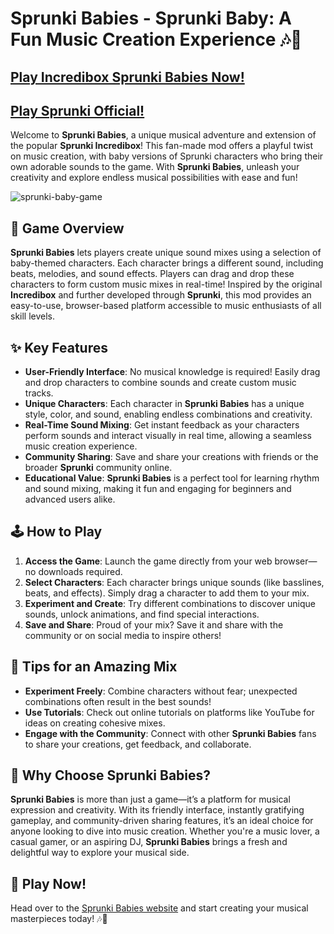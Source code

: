 # Sprunki Babies - Sprunki Baby: A Fun Music Creation Experience 🎶👶

## [Play Incredibox Sprunki Babies Now!](https://tinyurl.com/48nf9amy)

## [Play Sprunki Official!](https://github.com/Sprunki-Incredibox)

Welcome to **Sprunki Babies**, a unique musical adventure and extension of the popular **Sprunki Incredibox**! This fan-made mod offers a playful twist on music creation, with baby versions of Sprunki characters who bring their own adorable sounds to the game. With **Sprunki Babies**, unleash your creativity and explore endless musical possibilities with ease and fun!

![sprunki-baby-game](https://github.com/user-attachments/assets/518a97d3-f37c-45a1-893f-516bfac06fbc)

## 🎉 Game Overview

**Sprunki Babies** lets players create unique sound mixes using a selection of baby-themed characters. Each character brings a different sound, including beats, melodies, and sound effects. Players can drag and drop these characters to form custom music mixes in real-time! Inspired by the original **Incredibox** and further developed through **Sprunki**, this mod provides an easy-to-use, browser-based platform accessible to music enthusiasts of all skill levels.

## ✨ Key Features

- **User-Friendly Interface**: No musical knowledge is required! Easily drag and drop characters to combine sounds and create custom music tracks.
- **Unique Characters**: Each character in **Sprunki Babies** has a unique style, color, and sound, enabling endless combinations and creativity.
- **Real-Time Sound Mixing**: Get instant feedback as your characters perform sounds and interact visually in real time, allowing a seamless music creation experience.
- **Community Sharing**: Save and share your creations with friends or the broader **Sprunki** community online.
- **Educational Value**: **Sprunki Babies** is a perfect tool for learning rhythm and sound mixing, making it fun and engaging for beginners and advanced users alike.

## 🕹 How to Play

1. **Access the Game**: Launch the game directly from your web browser—no downloads required.
2. **Select Characters**: Each character brings unique sounds (like basslines, beats, and effects). Simply drag a character to add them to your mix.
3. **Experiment and Create**: Try different combinations to discover unique sounds, unlock animations, and find special interactions.
4. **Save and Share**: Proud of your mix? Save it and share with the community or on social media to inspire others!

## 🌟 Tips for an Amazing Mix

- **Experiment Freely**: Combine characters without fear; unexpected combinations often result in the best sounds!
- **Use Tutorials**: Check out online tutorials on platforms like YouTube for ideas on creating cohesive mixes.
- **Engage with the Community**: Connect with other **Sprunki Babies** fans to share your creations, get feedback, and collaborate.

## 🚀 Why Choose Sprunki Babies?

**Sprunki Babies** is more than just a game—it’s a platform for musical expression and creativity. With its friendly interface, instantly gratifying gameplay, and community-driven sharing features, it’s an ideal choice for anyone looking to dive into music creation. Whether you're a music lover, a casual gamer, or an aspiring DJ, **Sprunki Babies** brings a fresh and delightful way to explore your musical side.

## 📱 Play Now!

Head over to the [Sprunki Babies website](https://tinyurl.com/48nf9amy) and start creating your musical masterpieces today! 🎶👶
